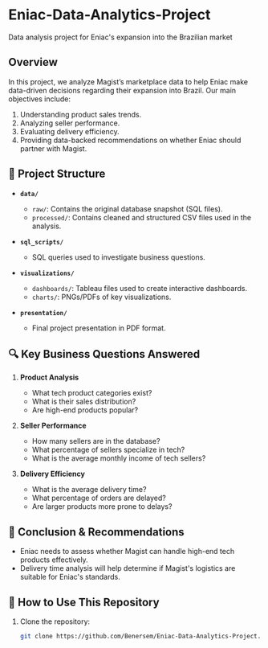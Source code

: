 # Eniac-Data-Analytics-Project
Data analysis project for Eniac's expansion into the Brazilian market

## Overview  
In this project, we analyze Magist’s marketplace data to help Eniac make data-driven decisions regarding their expansion into Brazil. Our main objectives include:  

1. Understanding product sales trends.  
2. Analyzing seller performance.  
3. Evaluating delivery efficiency.  
4. Providing data-backed recommendations on whether Eniac should partner with Magist.  

## 📂 Project Structure  

- **`data/`**  
  - `raw/`: Contains the original database snapshot (SQL files).  
  - `processed/`: Contains cleaned and structured CSV files used in the analysis.  

- **`sql_scripts/`**  
  - SQL queries used to investigate business questions.    

- **`visualizations/`**  
  - `dashboards/`: Tableau files used to create interactive dashboards.  
  - `charts/`: PNGs/PDFs of key visualizations.  

- **`presentation/`**  
  - Final project presentation in PDF format.  

## 🔍 Key Business Questions Answered  

1. **Product Analysis**  
   - What tech product categories exist?  
   - What is their sales distribution?  
   - Are high-end products popular?  

2. **Seller Performance**  
   - How many sellers are in the database?  
   - What percentage of sellers specialize in tech?  
   - What is the average monthly income of tech sellers?  

3. **Delivery Efficiency**  
   - What is the average delivery time?  
   - What percentage of orders are delayed?  
   - Are larger products more prone to delays?  

## 📌 Conclusion & Recommendations  

- Eniac needs to assess whether Magist can handle high-end tech products effectively.  
- Delivery time analysis will help determine if Magist's logistics are suitable for Eniac's standards.  

## 🚀 How to Use This Repository  

1. Clone the repository:  
   ```sh
   git clone https://github.com/Benersem/Eniac-Data-Analytics-Project.git

